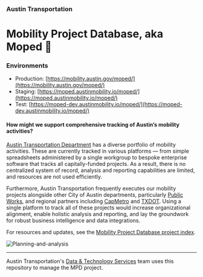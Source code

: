 ### Austin Transportation
# Mobility Project Database, aka Moped 🛵

### Environments

- Production: [https://mobility.austin.gov/moped/](https://mobility.austin.gov/moped/)
- Staging: [https://moped.austinmobility.io/moped/](https://moped.austinmobility.io/moped/)
- Test: [https://moped-dev.austinmobility.io/moped/](https://moped-dev.austinmobility.io/moped/)


#### How might we support comprehensive tracking of Austin’s mobility activities? 
 
[Austin Transportation Department](http://www.austintexas.gov/department/transportation) has a diverse portfolio of mobility activities. These are currently tracked in various platforms — from simple spreadsheets administered by a single workgroup to bespoke enterprise software that tracks all capitally-funded projects. As a result, there is no centralized system of record, analysis and reporting capabilities are limited, and resources are not used efficiently. 

Furthermore, Austin Transportation frequently executes our mobility projects alongside other City of Austin departments, particularly [Public Works](http://www.austintexas.gov/department/public-works), and regional partners including [CapMetro](https://capmetro.org) and [TXDOT](https://www.txdot.gov/). Using a single platform to track all of these projects would increase organizational alignment, enable holistic analysis and reporting, and lay the groundwork for robust business intelligence and data integrations. 

For resources and updates, see the [Mobility Project Database project index](https://github.com/cityofaustin/atd-data-tech/issues/307). 

![Planning-and-analysis](https://user-images.githubusercontent.com/1463708/62583080-58614e80-b874-11e9-850d-2a8bda07c0fc.jpeg)

---
Austin Transportation's [Data & Technology Services](https://transportation.austintexas.io/about/) team uses this repository to manage the MPD project. 
